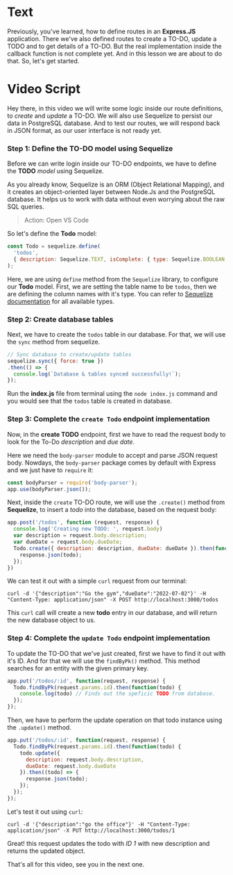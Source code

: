 # Text

Previously, you've learned, how to define routes in an **Express.JS** application. There we've also defined routes to create a TO-DO, update a TODO and to get details of a TO-DO. But the real implementation inside the callback function is not complete yet. And in this lesson we are about to do that. So, let's get started.

# Video Script
Hey there, in this video we will write some logic inside our route definitions, to *create* and *update* a TO-DO. We will also use Sequelize to persist our data in PostgreSQL database. And to test our routes, we will respond back in JSON format, as our user interface is not ready yet.

### Step 1: Define the TO-DO model using Sequelize
Before we can write login inside our TO-DO endpoints, we have to define the **TODO** *model* using Sequelize.

As you already know, Sequelize is an ORM (Object Relational Mapping), and it creates an object-oriented layer between Node.Js and the PostgreSQL database. It helps us to work with data without even worrying about the raw SQL queries. 

> Action: Open VS Code

So let's define the **Todo** model:
```js
const Todo = sequelize.define(
  'todos', 
  { description: Sequelize.TEXT, isComplete: { type: Sequelize.BOOLEAN, defaultValue: false }, dueDate: Sequelize.DATE } 
);
```
Here, we are using `define` method from the `Sequelize` library, to configure our **Todo** model. First, we are setting the table name to be `todos`, then we are defining the column names with it's type. You can refer to [Sequelize documentation](https://sequelize.org/v5/manual/data-types.html) for all available types.

### Step 2: Create database tables
Next, we have to create the `todos` table in our database. For that, we will use the `sync` method from sequelize.
```js
// Sync database to create/update tables
sequelize.sync({ force: true })
.then(() => {
  console.log(`Database & tables synced successfully!`);
});
```
Run the **index.js** file from terminal using the `node index.js` command and you would see that the `todos` table is created in database.

### Step 3: Complete the `create Todo` endpoint implementation
Now, in the **create TODO** endpoint, first we have to read the request body to look for the To-Do *description* and *due date*. 

Here we need the `body-parser` module to accept and parse JSON request body. Nowdays, the `body-parser` package comes by default with Express and we just have to `require` it:
```js
const bodyParser = require('body-parser');
app.use(bodyParser.json());
```

Next, inside the `create` TO-DO route, we will use the `.create()` method from **Sequelize**, to insert a *todo* into the database, based on the request body:
```js
app.post('/todos', function (request, response) {
  console.log('Creating new TODO: ', request.body)
  var description = request.body.description;
  var dueDate = request.body.dueDate;
  Todo.create({ description: description, dueDate: dueDate }).then(function(todo) {
    response.json(todo);
  });
})
```

We can test it out with a simple `curl` request from our terminal:
````
curl -d '{"description":"Go the gym","dueDate":"2022-07-02"}' -H "Content-Type: application/json" -X POST http://localhost:3000/todos
````

This `curl` call will create a new **todo** entry in our database, and will return the new database object to us.


### Step 4: Complete the `update Todo` endpoint implementation
To update the TO-DO that we've just created, first we have to find it out with it's ID. And for that we will use the `findByPk()` method. This method searches for an entity with the given primary key. 

```js
app.put('/todos/:id', function(request, response) {
  Todo.findByPk(request.params.id).then(function(todo) {
    console.log(todo) // Finds out the speficic TODO from database.
  });
});
```
Then, we have to perform the update operation on that todo instance using the `.update()` method.
```js
app.put('/todos/:id', function(request, response) {
  Todo.findByPk(request.params.id).then(function(todo) {
    todo.update({
      description: request.body.description,
      dueDate: request.body.dueDate
    }).then((todo) => {
      response.json(todo);
    });
  });
});
```

Let's test it out using `curl`:
````
curl -d '{"description":"go the office"}' -H "Content-Type: application/json" -X PUT http://localhost:3000/todos/1
````
Great! this request updates the todo with *ID 1* with new description and returns the updated object.

That's all for this video, see you in the next one.